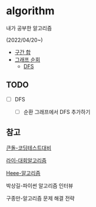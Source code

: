 # algorithm
내가 공부한 알고리즘

(2022/04/20~)



- [구간 합](https://github.com/leegwae/algorithms/blob/main/Prefix%20Sum.md)
- [그래프 순회](https://github.com/leegwae/algorithms/blob/main/Graph%20Traversal.md)
  - [DFS](https://github.com/leegwae/algorithms/blob/main/DFS.md)




## TODO

- [ ] DFS
  - [ ] 순환 그래프에서 DFS 추가하기



## 참고

[큰돌-코딩테스트대비](https://blog.naver.com/jhc9639/222283814653)

[라이-대회알고리즘](https://blog.naver.com/kks227/220769859177)

[Heee-알고리즘](https://gmlwjd9405.github.io/tags#algorithm)

박상길-파이썬 알고리즘 인터뷰

구종만-알고리즘 문제 해결 전략

